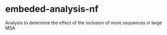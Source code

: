 # embeded-analysis-nf
Analysis to determine the effect of the inclusion of more sequences in large MSA
